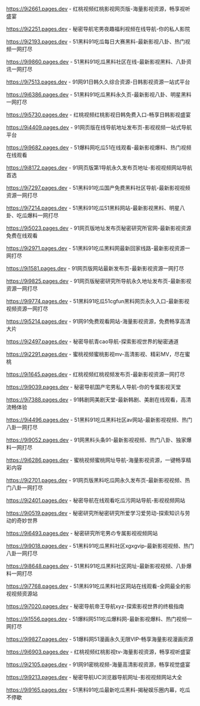 
https://9i2661.pages.dev - 红桃视频红桃影视网页版-海量影视资源，畅享视听盛宴

https://9i2251.pages.dev - 秘密导航宅男夜趣福利视频在线导航-你的私人影院

https://9i2193.pages.dev - 51黑料91吃瓜每日大赛黑料-最新影视八卦、热门视频一网打尽

https://9i9860.pages.dev - 51黑料91吃瓜黑料社区在线-最新影视黑料、八卦资讯一网打尽

https://9i7513.pages.dev - 91网91日韩久久综合资源-日韩影视资源一站式平台

https://9i6386.pages.dev - 51黑料91吃瓜黑料永久页-最新影视八卦、明星黑料一网打尽

https://9i5730.pages.dev - 红桃视频红桃影视日韩免费入口-畅享日韩影视盛宴

https://9i4409.pages.dev - 91网页版在线导航地址发布页-影视视频一站式导航平台

https://9i9682.pages.dev - 51爆料网吃瓜51在线观看-最新影视爆料、热门视频在线观看

https://9i8172.pages.dev - 91网页版第1导航永久发布页地址-影视视频网站导航首选

https://9i7297.pages.dev - 51黑料91吃瓜国产免费黑料社区导航-最新影视视频资源一网打尽

https://9i7214.pages.dev - 51黑料91吃瓜51黑料网站-最新影视黑料、明星八卦、吃瓜爆料一网打尽

https://9i5023.pages.dev - 91网页版地址发布页秘密研究所官网-最新影视资源免费在线观看

https://9i2971.pages.dev - 51黑料91吃瓜黑料网最新回家线路-最新影视资源一网打尽

https://9i1581.pages.dev - 91网页版网站最新发布页-最新影视资源一网打尽

https://9i9825.pages.dev - 91网页版秘密研究所导航永久地址发布页-最新影视资源一网打尽

https://9i9774.pages.dev - 51黑料91吃瓜51cgfun黑料网页永久入口-最新影视视频资源一网打尽

https://9i5214.pages.dev - 91网91免费观看网站-海量影视资源，免费畅享高清大片

https://9i2497.pages.dev - 秘密导航青cao导航-探索影视世界的秘密通道

https://9i2291.pages.dev - 蜜桃视频蜜桃影视mv-高清影视、精彩MV，尽在蜜桃

https://9i1645.pages.dev - 红桃视频红桃视频发布页-最新影视资源一网打尽

https://9i9039.pages.dev - 秘密导航国产宅男私人导航-你的专属影视天堂

https://9i7388.pages.dev - 91韩剧网美剧天堂-最新韩剧、美剧在线观看，高清流畅体验

https://9i4496.pages.dev - 51黑料91吃瓜黑料社区av网站-最新影视视频、热门八卦一网打尽

https://9i9052.pages.dev - 91网黑料头条91-最新影视视频、热门八卦、独家爆料一网打尽

https://9i6286.pages.dev - 蜜桃视频蜜桃网址导航-海量影视资源，一键畅享精彩内容

https://9i2701.pages.dev - 91网页版黑料吃瓜网永久发布页-最新影视视频、热门八卦一网打尽

https://9i2401.pages.dev - 秘密导航在线观看吃瓜污网站导航-影视视频网站

https://9i0519.pages.dev - 秘密研究所秘密研究所爱学习爱劳动-探索知识与劳动的奇妙世界

https://9i6493.pages.dev - 秘密研究所宅男の专属影视视频网站

https://9i9018.pages.dev - 51黑料91吃瓜黑料社区xgxgvip-最新影视视频、热门八卦一网打尽

https://9i8648.pages.dev - 51黑料91吃瓜黑料社区网址-最新影视视频、八卦爆料一网打尽

https://9i7768.pages.dev - 51黑料91吃瓜黑料社区网站在线观看-全网最全的影视视频资源站

https://9i7020.pages.dev - 秘密导航帝王导航xyz-探索影视世界的终极指南

https://9i1556.pages.dev - 51爆料网511吃瓜爆料网-最新影视爆料、热门视频一网打尽

https://9i9827.pages.dev - 51爆料网51漫画永久无限VIP-畅享海量影视漫画资源

https://9i6903.pages.dev - 红桃视频红桃影视tv-海量影视资源，畅享视听盛宴

https://9i2105.pages.dev - 91网91密桃视频-海量高清影视资源，畅享视觉盛宴

https://9i9213.pages.dev - 秘密导航UC浏览器导航网址-影视视频网站大全

https://9i9165.pages.dev - 51黑料91吃瓜最新吃瓜黑料-揭秘娱乐圈内幕，吃瓜不停歇
